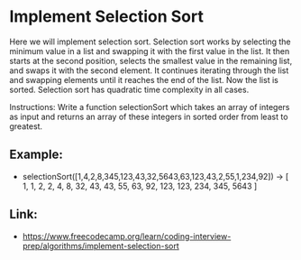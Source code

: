# Implement Selection Sort #

Here we will implement selection sort. Selection sort works by selecting the minimum value in a list and swapping it with the first value in the list. It then starts at the second position, selects the smallest value in the remaining list, and swaps it with the second element. It continues iterating through the list and swapping elements until it reaches the end of the list. Now the list is sorted. Selection sort has quadratic time complexity in all cases.

Instructions: Write a function selectionSort which takes an array of integers as input and returns an array of these integers in sorted order from least to greatest.

## Example: ##
  - selectionSort([1,4,2,8,345,123,43,32,5643,63,123,43,2,55,1,234,92]) -> [ 1, 1, 2, 2, 4, 8, 32, 43, 43, 55, 63, 92, 123, 123, 234, 345, 5643 ]

## Link: ## 
  - https://www.freecodecamp.org/learn/coding-interview-prep/algorithms/implement-selection-sort
